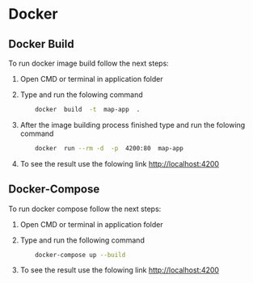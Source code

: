 # Docker
## Docker Build

To run docker image build follow the next steps:

1. Open CMD or terminal in application folder

2. Type and run the folowing command
	```sh
		docker  build  -t  map-app  .
	```

3. After the image building process finished type and run the folowing command

	```sh
		docker  run --rm -d  -p  4200:80  map-app
	```

4. To see the result use the folowing link [http://localhost:4200](http://localhost:4200) 

## Docker-Compose

To run docker compose follow the next steps:

1. Open CMD or terminal in application folder

2. Type and run the following command
	```sh
		docker-compose up --build
	```
3. To see the result use the folowing link [http://localhost:4200](http://localhost:4200)
